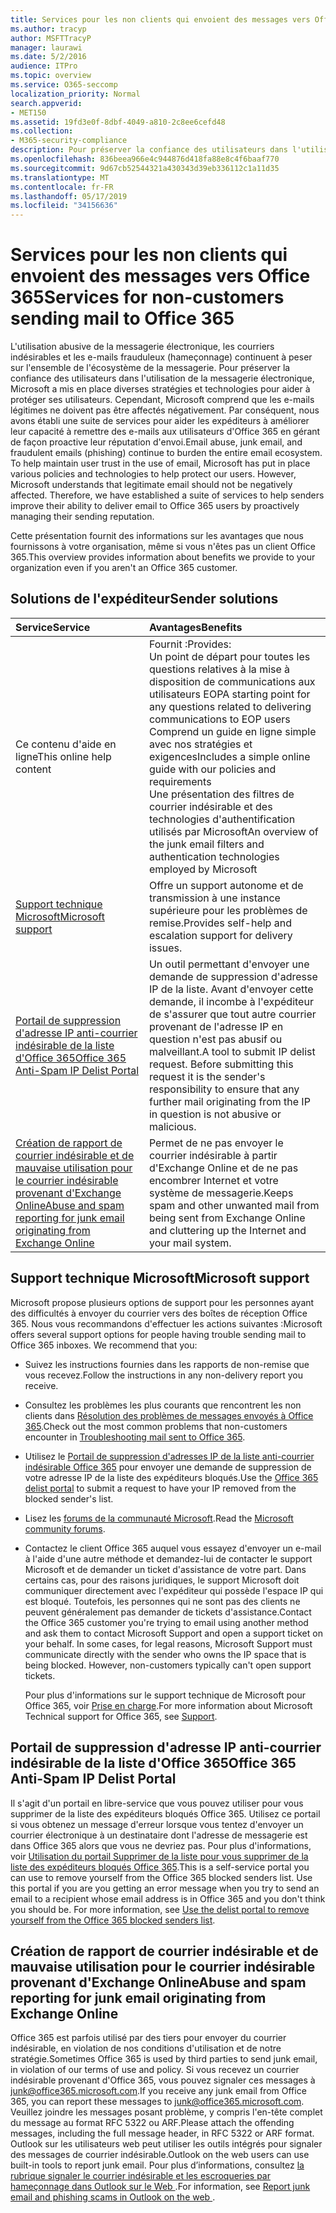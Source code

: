 ```yaml
---
title: Services pour les non clients qui envoient des messages vers Office 365
ms.author: tracyp
author: MSFTTracyP
manager: laurawi
ms.date: 5/2/2016
audience: ITPro
ms.topic: overview
ms.service: O365-seccomp
localization_priority: Normal
search.appverid:
- MET150
ms.assetid: 19fd3e0f-8dbf-4049-a810-2c8ee6cefd48
ms.collection:
- M365-security-compliance
description: Pour préserver la confiance des utilisateurs dans l'utilisation de la messagerie électronique, Microsoft a mis en place diverses stratégies et technologies pour aider à protéger ses utilisateurs.
ms.openlocfilehash: 836beea966e4c944876d418fa88e8c4f6baaf770
ms.sourcegitcommit: 9d67cb52544321a430343d39eb336112c1a11d35
ms.translationtype: MT
ms.contentlocale: fr-FR
ms.lasthandoff: 05/17/2019
ms.locfileid: "34156636"
---
```

# <a name="services-for-non-customers-sending-mail-to-office-365"></a><span data-ttu-id="5b739-103">Services pour les non clients qui envoient des messages vers Office 365</span><span class="sxs-lookup"><span data-stu-id="5b739-103">Services for non-customers sending mail to Office 365</span></span>
  
<span data-ttu-id="5b739-p101">L'utilisation abusive de la messagerie électronique, les courriers indésirables et les e-mails frauduleux (hameçonnage) continuent à peser sur l'ensemble de l'écosystème de la messagerie. Pour préserver la confiance des utilisateurs dans l'utilisation de la messagerie électronique, Microsoft a mis en place diverses stratégies et technologies pour aider à protéger ses utilisateurs. Cependant, Microsoft comprend que les e-mails légitimes ne doivent pas être affectés négativement. Par conséquent, nous avons établi une suite de services pour aider les expéditeurs à améliorer leur capacité à remettre des e-mails aux utilisateurs d'Office 365 en gérant de façon proactive leur réputation d'envoi.</span><span class="sxs-lookup"><span data-stu-id="5b739-p101">Email abuse, junk email, and fraudulent emails (phishing) continue to burden the entire email ecosystem. To help maintain user trust in the use of email, Microsoft has put in place various policies and technologies to help protect our users. However, Microsoft understands that legitimate email should not be negatively affected. Therefore, we have established a suite of services to help senders improve their ability to deliver email to Office 365 users by proactively managing their sending reputation.</span></span>
  
<span data-ttu-id="5b739-108">Cette présentation fournit des informations sur les avantages que nous fournissons à votre organisation, même si vous n'êtes pas un client Office 365.</span><span class="sxs-lookup"><span data-stu-id="5b739-108">This overview provides information about benefits we provide to your organization even if you aren't an Office 365 customer.</span></span>
  
## <a name="sender-solutions"></a><span data-ttu-id="5b739-109">Solutions de l'expéditeur</span><span class="sxs-lookup"><span data-stu-id="5b739-109">Sender solutions</span></span>
<span data-ttu-id="5b739-110"><a name="sectionSection0"> </a></span><span class="sxs-lookup"><span data-stu-id="5b739-110"></span></span>

|<span data-ttu-id="5b739-111">**Service**</span><span class="sxs-lookup"><span data-stu-id="5b739-111">**Service**</span></span>|<span data-ttu-id="5b739-112">**Avantages**</span><span class="sxs-lookup"><span data-stu-id="5b739-112">**Benefits**</span></span>|
|:-----|:-----|
|<span data-ttu-id="5b739-113">Ce contenu d'aide en ligne</span><span class="sxs-lookup"><span data-stu-id="5b739-113">This online help content</span></span>  <br/> | <span data-ttu-id="5b739-114">Fournit :</span><span class="sxs-lookup"><span data-stu-id="5b739-114">Provides:</span></span>  <br/>  <span data-ttu-id="5b739-115">Un point de départ pour toutes les questions relatives à la mise à disposition de communications aux utilisateurs EOP</span><span class="sxs-lookup"><span data-stu-id="5b739-115">A starting point for any questions related to delivering communications to EOP users</span></span>  <br/>  <span data-ttu-id="5b739-116">Comprend un guide en ligne simple avec nos stratégies et exigences</span><span class="sxs-lookup"><span data-stu-id="5b739-116">Includes a simple online guide with our policies and requirements</span></span>  <br/>  <span data-ttu-id="5b739-117">Une présentation des filtres de courrier indésirable et des technologies d'authentification utilisés par Microsoft</span><span class="sxs-lookup"><span data-stu-id="5b739-117">An overview of the junk email filters and authentication technologies employed by Microsoft</span></span>  <br/> |
|[<span data-ttu-id="5b739-118">Support technique Microsoft</span><span class="sxs-lookup"><span data-stu-id="5b739-118">Microsoft support</span></span>](services-for-non-customers.md#AboutSupport) <br/> |<span data-ttu-id="5b739-119">Offre un support autonome et de transmission à une instance supérieure pour les problèmes de remise.</span><span class="sxs-lookup"><span data-stu-id="5b739-119">Provides self-help and escalation support for delivery issues.</span></span>  <br/> |
|[<span data-ttu-id="5b739-120">Portail de suppression d'adresse IP anti-courrier indésirable de la liste d'Office 365</span><span class="sxs-lookup"><span data-stu-id="5b739-120">Office 365 Anti-Spam IP Delist Portal</span></span>](services-for-non-customers.md#DelistPortal) <br/> |<span data-ttu-id="5b739-p102">Un outil permettant d'envoyer une demande de suppression d'adresse IP de la liste. Avant d'envoyer cette demande, il incombe à l'expéditeur de s'assurer que tout autre courrier provenant de l'adresse IP en question n'est pas abusif ou malveillant.</span><span class="sxs-lookup"><span data-stu-id="5b739-p102">A tool to submit IP delist request. Before submitting this request it is the sender's responsibility to ensure that any further mail originating from the IP in question is not abusive or malicious.</span></span>  <br/> |
|[<span data-ttu-id="5b739-123">Création de rapport de courrier indésirable et de mauvaise utilisation pour le courrier indésirable provenant d'Exchange Online</span><span class="sxs-lookup"><span data-stu-id="5b739-123">Abuse and spam reporting for junk email originating from Exchange Online</span></span>](services-for-non-customers.md#ReportOurJunk) <br/> |<span data-ttu-id="5b739-124">Permet de ne pas envoyer le courrier indésirable à partir d'Exchange Online et de ne pas encombrer Internet et votre système de messagerie.</span><span class="sxs-lookup"><span data-stu-id="5b739-124">Keeps spam and other unwanted mail from being sent from Exchange Online and cluttering up the Internet and your mail system.</span></span>  <br/> |
   
## <a name="microsoft-support"></a><span data-ttu-id="5b739-125">Support technique Microsoft</span><span class="sxs-lookup"><span data-stu-id="5b739-125">Microsoft support</span></span>
<span data-ttu-id="5b739-126"><a name="AboutSupport"> </a></span><span class="sxs-lookup"><span data-stu-id="5b739-126"></span></span>

<span data-ttu-id="5b739-p103">Microsoft propose plusieurs options de support pour les personnes ayant des difficultés à envoyer du courrier vers des boîtes de réception Office 365. Nous vous recommandons d'effectuer les actions suivantes :</span><span class="sxs-lookup"><span data-stu-id="5b739-p103">Microsoft offers several support options for people having trouble sending mail to Office 365 inboxes. We recommend that you:</span></span>
  
- <span data-ttu-id="5b739-129">Suivez les instructions fournies dans les rapports de non-remise que vous recevez.</span><span class="sxs-lookup"><span data-stu-id="5b739-129">Follow the instructions in any non-delivery report you receive.</span></span>
    
- <span data-ttu-id="5b739-130">Consultez les problèmes les plus courants que rencontrent les non clients dans [Résolution des problèmes de messages envoyés à Office 365](troubleshooting-mail-sent-to-office-365.md).</span><span class="sxs-lookup"><span data-stu-id="5b739-130">Check out the most common problems that non-customers encounter in [Troubleshooting mail sent to Office 365](troubleshooting-mail-sent-to-office-365.md).</span></span>
    
- <span data-ttu-id="5b739-131">Utilisez le [Portail de suppression d'adresses IP de la liste anti-courrier indésirable Office 365](https://sender.office.com) pour envoyer une demande de suppression de votre adresse IP de la liste des expéditeurs bloqués.</span><span class="sxs-lookup"><span data-stu-id="5b739-131">Use the [Office 365 delist portal](https://sender.office.com) to submit a request to have your IP removed from the blocked sender's list.</span></span> 
    
- <span data-ttu-id="5b739-132">Lisez les [forums de la communauté Microsoft](https://community.office365.com/en-us/f/).</span><span class="sxs-lookup"><span data-stu-id="5b739-132">Read the [Microsoft community forums](https://community.office365.com/en-us/f/).</span></span>
    
- <span data-ttu-id="5b739-p104">Contactez le client Office 365 auquel vous essayez d'envoyer un e-mail à l'aide d'une autre méthode et demandez-lui de contacter le support Microsoft et de demander un ticket d'assistance de votre part. Dans certains cas, pour des raisons juridiques, le support Microsoft doit communiquer directement avec l'expéditeur qui possède l'espace IP qui est bloqué. Toutefois, les personnes qui ne sont pas des clients ne peuvent généralement pas demander de tickets d'assistance.</span><span class="sxs-lookup"><span data-stu-id="5b739-p104">Contact the Office 365 customer you're trying to email using another method and ask them to contact Microsoft Support and open a support ticket on your behalf. In some cases, for legal reasons, Microsoft Support must communicate directly with the sender who owns the IP space that is being blocked. However, non-customers typically can't open support tickets.</span></span>
    
     <span data-ttu-id="5b739-136">Pour plus d'informations sur le support technique de Microsoft pour Office 365, voir [Prise en charge](https://technet.microsoft.com/library/office-365-support.aspx).</span><span class="sxs-lookup"><span data-stu-id="5b739-136">For more information about Microsoft Technical support for Office 365, see [Support](https://technet.microsoft.com/library/office-365-support.aspx).</span></span>
    
## <a name="office-365-anti-spam-ip-delist-portal"></a><span data-ttu-id="5b739-137">Portail de suppression d'adresse IP anti-courrier indésirable de la liste d'Office 365</span><span class="sxs-lookup"><span data-stu-id="5b739-137">Office 365 Anti-Spam IP Delist Portal</span></span>
<span data-ttu-id="5b739-138"><a name="DelistPortal"> </a></span><span class="sxs-lookup"><span data-stu-id="5b739-138"></span></span>

<span data-ttu-id="5b739-p105">Il s'agit d'un portail en libre-service que vous pouvez utiliser pour vous supprimer de la liste des expéditeurs bloqués Office 365. Utilisez ce portail si vous obtenez un message d'erreur lorsque vous tentez d'envoyer un courrier électronique à un destinataire dont l'adresse de messagerie est dans Office 365 alors que vous ne devriez pas. Pour plus d'informations, voir [Utilisation du portail Supprimer de la liste pour vous supprimer de la liste des expéditeurs bloqués Office 365](use-the-delist-portal-to-remove-yourself-from-the-office-365-blocked-senders-lis.md).</span><span class="sxs-lookup"><span data-stu-id="5b739-p105">This is a self-service portal you can use to remove yourself from the Office 365 blocked senders list. Use this portal if you are you getting an error message when you try to send an email to a recipient whose email address is in Office 365 and you don't think you should be. For more information, see [Use the delist portal to remove yourself from the Office 365 blocked senders list](use-the-delist-portal-to-remove-yourself-from-the-office-365-blocked-senders-lis.md).</span></span>
  
## <a name="abuse-and-spam-reporting-for-junk-email-originating-from-exchange-online"></a><span data-ttu-id="5b739-142">Création de rapport de courrier indésirable et de mauvaise utilisation pour le courrier indésirable provenant d'Exchange Online</span><span class="sxs-lookup"><span data-stu-id="5b739-142">Abuse and spam reporting for junk email originating from Exchange Online</span></span>
<span data-ttu-id="5b739-143"><a name="ReportOurJunk"> </a></span><span class="sxs-lookup"><span data-stu-id="5b739-143"></span></span>

<span data-ttu-id="5b739-144">Office 365 est parfois utilisé par des tiers pour envoyer du courrier indésirable, en violation de nos conditions d'utilisation et de notre stratégie.</span><span class="sxs-lookup"><span data-stu-id="5b739-144">Sometimes Office 365 is used by third parties to send junk email, in violation of our terms of use and policy.</span></span> <span data-ttu-id="5b739-145">Si vous recevez un courrier indésirable provenant d'Office 365, vous pouvez signaler ces messages à [junk@office365.microsoft.com](mailto:junk@office365.microsoft.com).</span><span class="sxs-lookup"><span data-stu-id="5b739-145">If you receive any junk email from Office 365, you can report these messages to [junk@office365.microsoft.com](mailto:junk@office365.microsoft.com).</span></span> <span data-ttu-id="5b739-146">Veuillez joindre les messages posant problème, y compris l'en-tête complet du message au format RFC 5322 ou ARF.</span><span class="sxs-lookup"><span data-stu-id="5b739-146">Please attach the offending messages, including the full message header, in RFC 5322 or ARF format.</span></span> <span data-ttu-id="5b739-147">Outlook sur les utilisateurs web peut utiliser les outils intégrés pour signaler des messages de courrier indésirable.</span><span class="sxs-lookup"><span data-stu-id="5b739-147">Outlook on the web users can use built-in tools to report junk email.</span></span> <span data-ttu-id="5b739-148">Pour plus d’informations, consultez [la rubrique signaler le courrier indésirable et les escroqueries par hameçonnage dans Outlook sur le Web ](report-junk-email-and-phishing-scams-in-outlook-on-the-web-eop.md).</span><span class="sxs-lookup"><span data-stu-id="5b739-148">For information, see [Report junk email and phishing scams in Outlook on the web ](report-junk-email-and-phishing-scams-in-outlook-on-the-web-eop.md).</span></span>
  

